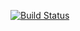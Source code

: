 [![Build Status](https://travis-ci.org/jaredmurphy/brass_bull.svg?branch=master)](https://travis-ci.org/jaredmurphy/brass_bull)
